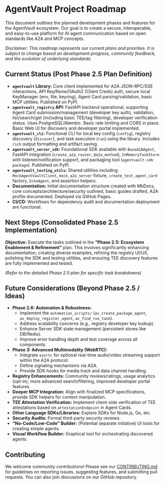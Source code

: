 # AgentVault Project Roadmap

This document outlines the planned development phases and features for the AgentVault ecosystem. Our goal is to create a secure, interoperable, and easy-to-use platform for AI agent communication based on open standards like A2A and MCP concepts.

*Disclaimer: This roadmap represents our current plans and priorities. It is subject to change based on development progress, community feedback, and the evolution of underlying standards.*

## Current Status (Post Phase 2.5 Plan Definition)

*   **`agentvault` Library:** Core client implemented for A2A JSON-RPC/SSE interactions, API Key/None/OAuth2 (Client Creds) auth, secure local KeyManager (env, file, keyring), Agent Card parsing/validation, basic MCP utilities. Published on PyPI.
*   **`agentvault_registry` API:** FastAPI backend operational, supporting Agent Card submission/management (developer key auth), validation, list/search/get (including basic TEE/tag filtering), developer verification status. Uses PostgreSQL/Alembic. Basic rate limiting and CORS in place. Basic Web UI for discovery and developer portal implemented.
*   **`agentvault_cli`:** Functional CLI for local key config (`config`), registry discovery (`discover`), and task execution (`run`) using the library. Includes `rich` output formatting and artifact saving.
*   **`agentvault_server_sdk`:** Foundational SDK available with `BaseA2AAgent`, FastAPI integration (`create_a2a_router`, `@a2a_method`), `InMemoryTaskStore` with listener/notification support, and packaging tool (`agentvault-sdk package`). Published on PyPI.
*   **`agentvault_testing_utils`:** Shared utilities including `MockAgentVaultClient`, `mock_a2a_server` fixture, `create_test_agent_card` factory, `EchoAgent`, and assertion helpers.
*   **Documentation:** Initial documentation structure created with MkDocs, core concepts/architecture/security outlined, basic guides drafted, A2A profile documented. Deployed via GitHub Pages.
*   **CI/CD:** Workflows for dependency audit and documentation deployment are functional.

## Next Steps (Consolidated Phase 2.5 Implementation)

**Objective:** Execute the tasks outlined in the **"Phase 2.5: Ecosystem Enablement & Refinement"** plan. This involves significantly enhancing documentation, creating diverse examples, refining the registry UI/UX, polishing the SDK and testing utilities, and ensuring TEE discovery features are fully implemented and tested.

*(Refer to the detailed Phase 2.5 plan for specific task breakdowns)*

## Future Considerations (Beyond Phase 2.5 / Ideas)

*   **Phase 2.6: Automation & Robustness:**
    *   Implement the `automation_scripts/` (`av_create_package_agent`, `av_deploy_register_agent`, `av_find_run_task`).
    *   Address scalability concerns (e.g., registry developer key lookup).
    *   Enhance Server SDK state management (persistent stores like DB/Redis).
    *   Improve error handling depth and test coverage across all components.
*   **Phase 3: Advanced Multimodality (WebRTC):**
    *   Integrate `aiortc` for optional real-time audio/video streaming support within the A2A protocol.
    *   Define signaling mechanisms via A2A.
    *   Provide SDK hooks for media track and data channel handling.
*   **Registry Enhancements:** Community reviews/ratings, usage analytics (opt-in), more advanced search/filtering, improved developer portal features.
*   **Deeper MCP Integration:** Align with finalized MCP specifications, provide SDK helpers for context manipulation.
*   **TEE Attestation Verification:** Implement client-side verification of TEE attestations based on `attestationEndpoint` in Agent Cards.
*   **Other Language SDKs/Libraries:** Explore SDKs for Node.js, Go, etc.
*   **Security Audits:** Formal third-party security reviews.
*   **"No-Code/Low-Code" Builder:** (Potential separate initiative) UI tools for creating simple agents.
*   **Visual Workflow Builder:** Graphical tool for orchestrating discovered agents.

## Contributing

We welcome community contributions! Please see our [CONTRIBUTING.md](CONTRIBUTING.md) for guidelines on reporting issues, suggesting features, and submitting pull requests. You can also join discussions on our GitHub repository.
